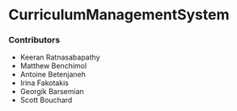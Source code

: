# CurriculumManagementSystem

### Contributors
- Keeran Ratnasabapathy
- Matthew Benchimol
- Antoine Betenjaneh
- Irina Fakotakis
- Georgik Barsemian
- Scott Bouchard